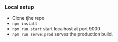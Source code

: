 ### Local setup
* Clone tjhe repo
* `npm install`
* `npm run start` start localhost at port 9000
* `npm run serve:prod` serves the production build.